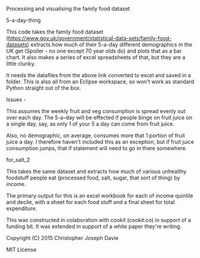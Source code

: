 Processing and visualising the family food dataset

5-a-day-thing

This code takes the family food dataset 
(https://www.gov.uk/government/statistical-data-sets/family-food-datasets)
extracts how much of their 5-a-day different demographics in the UK get
(Spoiler - no one except 70 year olds do) and plots that as a bar chart.
It also makes a series of excel spreadsheets of that, but they are a little
clunky.

It needs the datafiles from the above link converted to excel and saved in
a folder.  This is also all from an Eclipse workspace, so won't work as 
standard Python straight out of the box.

Issues -

This assumes the weekly fruit and veg consumption is spread evenly out over
each day.  The 5-a-day will be effected if people binge on fruit juice on a
single day, say, as only 1 of your 5 a day can come from fruit juice.  

Also, no demographic, on average, consumes more that 1 portion of fruit juice
a day.  I therefore haven't included this as an exception, but if fruit juice
consumption jumps, that if statement will need to go in there somewhere.

for_salt_2

This takes the same dataset and extracts how much of various unhealthy 
foodstuff people eat (processed food, salt, sugar, that sort of thing)
by income.

The primary output for this is an excel workbook for each of income quintile
and decile, with a sheet for each food stuff and a final sheet for total 
expenditure.

This was constructed in colaboration with cookit (cookit.co) in support of a
funding bit.  It was extended in support of a white paper they're writing.

Copyright (C) 2015  Christopher Joseph Davie

MIT License
